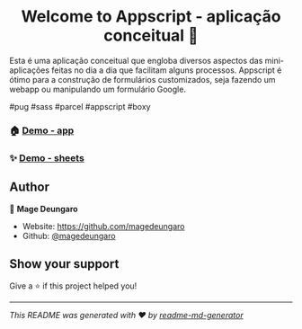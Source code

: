 <h1 align="center">Welcome to Appscript - aplicação conceitual 👋</h1>
<p>
Esta é uma aplicação conceitual que engloba diversos aspectos das mini-aplicações feitas no dia a dia que facilitam alguns processos. Appscript é ótimo para a construção de formulários customizados, seja fazendo um webapp ou manipulando um formulário Google.

#pug #sass #parcel #appscript #boxy

</p>

### 🏠 [Demo - app](https://script.google.com/macros/s/AKfycbyvTqg5-P3BucKWTM_FDtqmMnsyU-YfkIQ7xlNiwEKsQFubTA4/exec)

### ✨ [Demo - sheets](https://docs.google.com/spreadsheets/d/1JOWLsx4v434yeza_ufh816wIRfAHbi0VDImr13VmQ8Q/edit?usp=sharing)

## Author

👤 **Mage Deungaro**

- Website: https://github.com/magedeungaro
- Github: [@magedeungaro](https://github.com/magedeungaro)

## Show your support

Give a ⭐️ if this project helped you!

---

_This README was generated with ❤️ by [readme-md-generator](https://github.com/kefranabg/readme-md-generator)_
